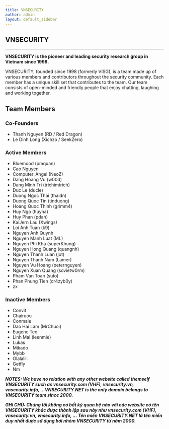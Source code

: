 ```yaml
---
title: VNSECURITY
author: admin
layout: default_sidebar
---
```


## VNSECURITY

***

**VNSECURITY is the pioneer and leading security research group in Vietnam since 1998.**

VNSECURITY, founded since 1998 (formerly VISG), is a team made up of various members and contributors throughout the security community. Each member has a unique skill set that contributes to the team. Our team consists of open-minded and friendly people that enjoy chatting, laughing and working together.

## Team Members

### Co-Founders

* Thanh Nguyen (RD / Red Dragon)
* Le Dinh Long (Xichzo / SeekZero)

### Active Members

* Bluemood (pmquan)
* Cao Nguyen
* Computer_Angel (NeoZ)
* Dang Hoang Vu (w00d)
* Dang Minh Tri (trichimtrich)
* Duc Le (ducle)
* Duong Ngoc Thai (thaidn)
* Duong Quoc Tin (tinduong)
* Hoang Quoc Thinh (g4mm4)
* Huy Ngo (huyna)
* Huy Phan (pdah)
* KaiJern Lau (Xwings)
* Loi Anh Tuan (k9)
* Nguyen Anh Quynh
* Nguyen Manh Luat (ML)
* Nguyen Phi Kha (superKhung)
* Nguyen Hong Quang (quangnh)
* Nguyen Thanh Luan (jot)
* Nguyen Thanh Nam (Lamer)
* Nguyen Vu Hoang (peternguyen)
* Nguyen Xuan Quang (sovietw0rm)
* Pham Van Toan (suto)
* Phan Phung Tien (cr4zyb0y)
* zx

### Inactive Members
* Convit
* Chairuou
* Conmale
* Dao Hai Lam (MrChuoi)
* Eugene Teo
* Linh Mai (leenmie)
* Lukas
* Mikado
* Mybb
* Olalalili
* Getfly
* Nm

***NOTES: We have no relation with any other website called themself VNSECURITY such as vnsecurity.com (VHF), vnsecurity.vn, vnsecurity.info, …VNSECURITY.NET is the only domain belongs to VNSECURITY team since 2000.***

***GHI CHÚ: Chúng tôi không có bất kỳ quan hệ nào với các website có tên VNSECURITY khác được thành lập sau này như vnsecurity.com (VHF), vnsecurity.vn, vnsecurity.info, … Tên miền VNSECURITY.NET là tên miền duy nhất được sử dụng bới nhóm VNSECURITY từ năm 2000.***
